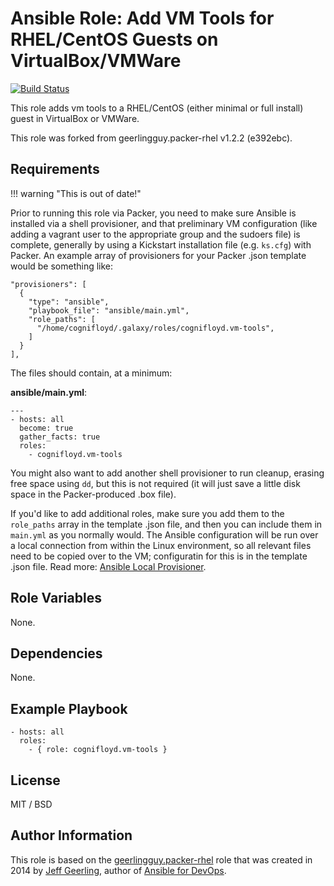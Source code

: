 # Ansible Role: Add VM Tools for RHEL/CentOS Guests on VirtualBox/VMWare

[![Build Status](https://travis-ci.org/cognifloyd/ansible-role-vm-tools.svg?branch=master)](https://travis-ci.org/cognifloyd/ansible-role-vm-tools)

This role adds vm tools to a RHEL/CentOS (either minimal or full install) guest in VirtualBox or VMWare.

This role was forked from geerlingguy.packer-rhel v1.2.2 (e392ebc).

## Requirements

!!! warning "This is out of date!"

Prior to running this role via Packer, you need to make sure Ansible is installed via a shell provisioner, and that preliminary VM configuration (like adding a vagrant user to the appropriate group and the sudoers file) is complete, generally by using a Kickstart installation file (e.g. `ks.cfg`) with Packer. An example array of provisioners for your Packer .json template would be something like:

    "provisioners": [
      {
        "type": "ansible",
        "playbook_file": "ansible/main.yml",
        "role_paths": [
          "/home/cognifloyd/.galaxy/roles/cognifloyd.vm-tools",
        ]
      }
    ],

The files should contain, at a minimum:

**ansible/main.yml**:

    ---
    - hosts: all
      become: true
      gather_facts: true
      roles:
        - cognifloyd.vm-tools

You might also want to add another shell provisioner to run cleanup, erasing free space using `dd`, but this is not required (it will just save a little disk space in the Packer-produced .box file).

If you'd like to add additional roles, make sure you add them to the `role_paths` array in the template .json file, and then you can include them in `main.yml` as you normally would. The Ansible configuration will be run over a local connection from within the Linux environment, so all relevant files need to be copied over to the VM; configuratin for this is in the template .json file. Read more: [Ansible Local Provisioner](http://www.packer.io/docs/provisioners/ansible-local.html).

## Role Variables

None.

## Dependencies

None.

## Example Playbook

    - hosts: all
      roles:
        - { role: cognifloyd.vm-tools }

## License

MIT / BSD

## Author Information

This role is based on the [geerlingguy.packer-rhel](https://galaxy.ansible.com/geerlingguy/packer-rhel/) role that was created in 2014 by [Jeff Geerling](http://www.jeffgeerling.com/), author of [Ansible for DevOps](https://www.ansiblefordevops.com/).
